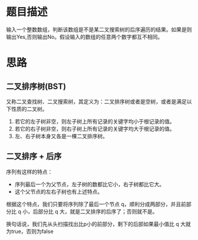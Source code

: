 # 题目描述
  输入一个整数数组，判断该数组是不是某二叉搜索树的后序遍历的结果。如果是则输出Yes,否则输出No。假设输入的数组的任意两个数字都互不相同。
  
# 思路
## 二叉排序树(BST)
又称二叉查找树、二叉搜索树，其定义为：二叉排序树或者是空树，或者是满足以下性质的二叉树。
1. 若它的左子树非空，则左子树上所有记录的关键字均小于根记录的值。
2. 若它的右子树非空，则右子树上所有记录的关键字均大于根记录的值。
3. 左、右子树本身又各是一棵二叉排序树。
## 二叉排序 + 后序
序列有这样的特点：
- 序列最后一个为父节点，左子树的数都比它小，右子树都比它大。
- 这个父节点的左右子树也有上述特点。

根据这个特点，我们只要将序列除了最后一个节点 q，顺利分成两部分，并且前部分比 q 小，后部分比 q 大，就是二叉排序的后序了；否则就不是。

换句话说，我们先从头扫描找出比p小的前部分，剩下的后部如果最小值比 q 大就为true，否则为false
